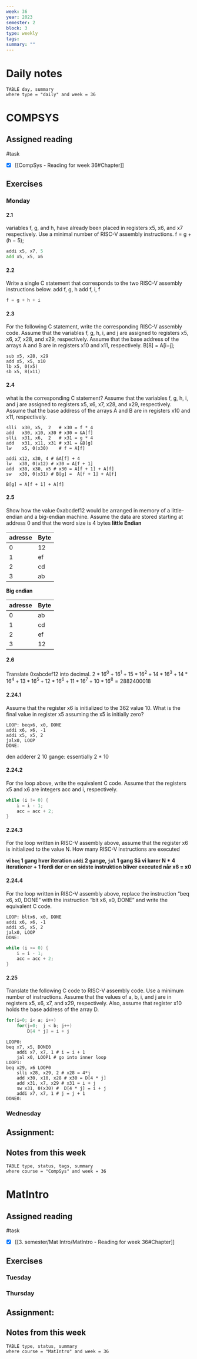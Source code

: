 ```yaml
---
week: 36
year: 2023
semester: 2
block: 3
type: weekly 
tags: 
summary: ""
---
```

# Daily notes
```dataview
TABLE day, summary 
where type = "daily" and week = 36
```
# COMPSYS
## Assigned reading
#task
 - [x] [[CompSys - Reading for week 36#Chapter]]
## Exercises 
### Monday
#### 2.1
variables f, g, and h, have already been placed in registers x5, x6, and x7 respectively. Use a minimal number of RISC-V assembly instructions. 
f = g + (h − 5);
```asm
addi x5, x7, 5
add x5, x5, x6
```
#### 2.2
Write a single C statement that corresponds to the two RISC-V assembly instructions below. 
add f, g, h 
add f, i, f
```C
f = g + h + i
```
#### 2.3
For the following C statement, write the corresponding RISC-V assembly code. Assume that the variables f, g, h, i, and j are assigned to registers x5, x6, x7, x28, and x29, respectively. Assume that the base address of the arrays A and B are in registers x10 and x11, respectively. B[8] = A[i−j];
```
sub x5, x28, x29
add x5, x5, x10  
lb x5, 0(x5) 
sb x5, 8(x11)
```
#### 2.4
what is the corresponding C statement? Assume that the variables f, g, h, i, and j are assigned to registers x5, x6, x7, x28, and x29, respectively. Assume that the base address of the arrays A and B are in registers x10 and x11, respectively.
```
slli  x30, x5,  2   # x30 = f * 4
add   x30, x10, x30 # x30 = &A[f]
slli  x31, x6,  2   # x31 = g * 4
add   x31, x11, x31 # x31 = &B[g]
lw    x5, 0(x30)    # f = A[f]

addi x12, x30, 4 # &A[f] + 4 
lw   x30, 0(x12) # x30 = A[f + 1] 
add  x30, x30, x5 # x30 = A[f + 1] + A[f]
sw   x30, 0(x31) # B[g] =  A[f + 1] + A[f]
```
```
B[g] = A[f + 1] + A[f]
```
#### 2.5
Show how the value 0xabcdef12 would be arranged in memory of a little-endian and a big-endian machine. Assume the data are stored starting at address 0 and that the word size is 4 bytes
**little Endian**

| adresse | Byte |
| ------- | ---- |
| 0       | 12  |
| 1       |   ef   |
| 2       |     cd |
| 3        |     ab |

**Big endian**

| adresse | Byte |
| ------- | ---- |
| 0       | ab   |
| 1       | cd   |
| 2       | ef   |
| 3       | 12   |

#### 2.6
Translate 0xabcdef12 into decimal.
$2*16^0+16^1+15*16^2+14*16^3+14*16^4+13*16^5+12*16^6+11*16^7+10*16^8=2882400018$
#### 2.24.1
Assume that the register x6 is initialized to the 362 value 10. What is the final value in register x5 assuming the x5 is initially zero?
```
LOOP: beqx6, x0, DONE 
addi x6, x6, -1 
addi x5, x5, 2 
jalx0, LOOP 
DONE:
```
den adderer 2 10 gange: essentially 2 * 10 
#### 2.24.2
For the loop above, write the equivalent C code. Assume that the registers x5 and x6 are integers acc and i, respectively.
```C
while (i != 0) {
	i = i - 1;
	acc = acc + 2;
}	
```
#### 2.24.3
For the loop written in RISC-V assembly above, assume that the register x6 is initialized to the value N. How many RISC-V instructions are executed

**vi `beq` 1 gang hver iteration `addi` 2 gange, `jal` 1 gang
Så vi kører N * 4 iterationer  + 1 fordi der er en sidste instruktion bliver executed når x6 = x0**
#### 2.24.4
For the loop written in RISC-V assembly above, replace the instruction “beq x6, x0, DONE” with the instruction “blt x6, x0, DONE” and write the equivalent C code.
```
LOOP: bltx6, x0, DONE 
addi x6, x6, -1 
addi x5, x5, 2 
jalx0, LOOP 
DONE:
```
```C
while (i >= 0) {
	i = i - 1;
	acc = acc + 2;
}
```
#### 2.25
Translate the following C code to RISC-V assembly code. Use a minimum number of instructions. Assume that the values of a, b, i, and j are in registers x5, x6, x7, and x29, respectively. Also, assume that register x10 holds the base address of the array D.
```C
for(i=0; i< a; i++)
	for(j=0;  j < b; j++)
		D[4 * j] = i + j
```
```
LOOP0:
beq x7, x5, DONE0
	addi x7, x7, 1 # i = i + 1 
	jal x0, LOOP1 # go into inner loop
LOOP1:
beq x29, x6 LOOP0
	slli x28, x29, 2 # x28 = 4*j
	add x30, x10, x28 # x30 = D[4 * j]
	add x31, x7, x29 # x31 = i + j
	sw x31, 0(x30) #  D[4 * j] = i + j
	addi x7, x7, 1 # j = j + 1 
DONE0:
```
### Wednesday
## Assignment:

## Notes from this week
```dataview
TABLE type, status, tags, summary
where course = "CompSys" and week = 36
```

# MatIntro
## Assigned reading
#task
 - [x] [[3. semester/Mat Intro/MatIntro - Reading for week 36#Chapter]]

## Exercises 
### Tuesday 
### Thursday
## Assignment:

## Notes from this week
```dataview
TABLE type, status, summary
where course = "MatIntro" and week = 36
```

